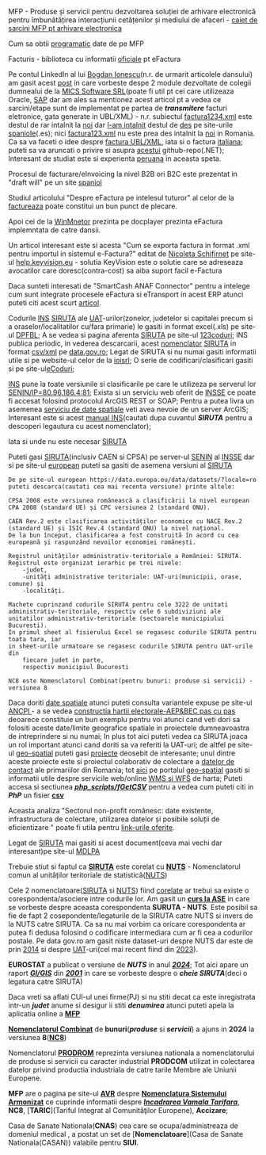 MFP - Produse și servicii pentru dezvoltarea soluției de arhivare electronică pentru îmbunătățirea interacțiunii cetățenilor și mediului de afaceri - [caiet de sarcini MFP pt arhivare electronica](https://mfinante.gov.ro/documents/35673/5542684/csac676660_12012022.pdf)

Cum sa obtii [programatic](https://rstforums.com/forum/topic/94371-cum-s%C4%83-ob%C8%9Bii-programatic-date-de-pe-mfinante/) date de pe MFP

Facturis - biblioteca cu informatii [oficiale](https://facturis-online.ro/e-factura/biblioteca-cu-informatii-oficiale-despre-formatul-xml-pentru-e-factura.html) pt eFactura

Pe contul LinkedIn al lui [Bogdan Ionescu](https://www.google.com/search?sca_esv=600253289&rlz=1C1JJTC_enRO1087RO1087&sxsrf=ACQVn09Ri6SbJeUDbhufpGF64syYGF8FTA:1705858760352&q=factura1234.xml&tbm=isch&source=lnms&sa=X&ved=2ahUKEwiQ-8mLg--DAxVWSfEDHcFuApkQ0pQJegQIDhAB&biw=1850&bih=875&dpr=1#imgrc=g7GxgzHF8CPy1M)(n.r. de urmarit articolele dansului) am gasit acest [post](https://www.linkedin.com/posts/bogdan-ionescu-657a785b_einvoice-efactura-anaf-activity-7126192250811789313-mjKp/?originalSubdomain=ro) in care vorbeste despe 2 module dezvoltate de colegii dumnealui de la  [MICS Software SRL](https://www.mics.ro/mcs/software)(poate fi util pt cei care utilizeaza Oracle, [SAP](https://e-factura-sap.ro/) dar am ales sa mentionez acest articol pt a vedea ce sarcini/etape sunt de implementat pe partea de ***transmitere*** facturi eletronice, gata generate in UBL/XML) - n.r. subiectul [factura1234.xml](https://www.agenciatributaria.es/static_files/AEAT/Contenidos_Comunes/La_Agencia_Tributaria/Modelos_y_formularios/Suministro_inmediato_informacion/FicherosSuministros/V_1_1/SII_Descripcion_ServicioWeb_v1.1.pdf) este destul de rar intalnit la [noi](https://www.fiscalitatea.ro/e-factura-2024-ghid-complet-23143/) dar [l-am intalnit](https://ecosio.com/en/blog/e-invoices-in-spain-facturae-and-faceb2b/) destul de [des](https://www.hispamer.es/factura-electronica-en-formato-ubl/16918) pe site-urile [spaniole](https://learn.microsoft.com/es-es/dynamics365/fin-ops-core/dev-itpro/analytics/er-quick-start3-customize-report)(.es); nici [factura123.xml](https://www.tdec.ro/ghid#4) nu este prea des intalnit la [noi](https://docplayer.ro/139202398-Metode-api-integrare-fgo-v-2-8-cuprins-istoric-versiuni-2-introducere-2-apelare-4-nomenclatoare-4-factura-4-emitere-4-print-6-s.html) in Romania. Ca sa va faceti o idee despre [factura UBL/XML](https://fliphtml5.com/mnzz/lxmw/basic/51-100), iata si o factura [italiana](https://tecnologiaacien.blogspot.com/2014/10/como-hacer-una-factura-electronica-iii.html); puteti sa va aruncati o privire si asupra [acestui](https://github.com/thejhorse/SUNAT-UBL-2.1-XML-Firmador/releases) github-repo(.NET);
Interesant de studiat este si experienta [peruana](https://www.contadoresyempresas.com.pe/principales-aspectos-de-la-xml-en-la-facturacion-electronica/) in aceasta speta.

Procesul de facturare/eInvoicing la nivel B2B ori B2C este prezentat in "draft will" pe un site [spaniol](https://www.invopop.com/blog/spain-draft-royal-decree-b2b-e-invoicing)

Studiul articolului "Despre eFactura pe intelesul tuturor" al celor de la [factureaza](https://blog.factureaza.ro/e-factura-este/) poate constitui un bun punct de plecare.

Apoi cei de la [WinMnetor](https://github.com/thejhorse/SUNAT-UBL-2.1-XML-Firmador/releases) prezinta pe docplayer prezinta eFactura implemntata de catre dansii.

Un articol interesant este si acesta "Cum se exporta factura in format .xml pentru importul in sistemul e-Factura?" editat de [Nicoleta Schifirnet](http://help.keyvision.eu/en/articles/6349012-cum-se-exporta-factura-in-format-xml-pentru-importul-in-sistemul-e-factura) pe site-ul [help.keyvision.eu](http://help.keyvision.eu) - solutia KeyVision este o solutie care se adreseaza avocatilor care doresc(contra-cost) sa aiba suport facil e-Factura

Daca sunteti interesati de "SmartCash ANAF Connector" pentru a intelege cum sunt integrate procesele eFactura si eTransport in acest ERP atunci puteti citi acest scurt [articol](https://www.magister.ro/implementarea-efactura-si-etransport-din-smartcash-rms-schimba-regulile-jocului-pentru-comercianti/).

Codurile [INS](https://insse.ro/cms/files/siruta/Metodologie.doc) [SIRUTA](https://siruta.nxm.ro/) ale [UAT](https://ro.wikipedia.org/wiki/SIRUTA)-urilor(zonelor, judetelor si capitalei precum si a oraselor/localitatilor cu/fara primarie) le gasiti in format excel(.xls) pe site-ul [DPFBL](http://www.dpfbl.mdrap.ro/cod_siruta_uat-uri.html); A se vedea si pagina aferenta [SIRUTA](https://insse.ro/cms/files/legislatie/Initiative%20legislative/2022/PSNA_2022_13.12.2021.pdf) pe site-ul [123coduri](https://www.123coduri.ro/cauta-in-baza-de-date-coduri-siruta.php?vcodg1=7); INS publica periodic, in vederea descarcarii,  acest [nomenclator](https://data.gov.ro/dataset/siruta-an-2023/resource/a43597c1-6af9-4ca9-adb7-0b5c7873d8fa) [SIRUTA](https://data.gov.ro/dataset/siruta-an-2023) in format [csv/xml](https://data.gov.ro/dataset/siruta-an-2023) pe [data.gov.ro](https://data.gov.ro/organization/institutul-national-de-statistica); Legat de SIRUTA si nu numai gasiti informatii utile si pe website-ul celor de la [ioisrl](https://ioisrl.ro/);
O serie de codificari/clasificari gasiti si pe site-ul[eCoduri](https://www.ecoduri.com/coduri-siruta.php);

[INS](https://data.gov.ro/dataset/siruta/resource/ed3f9ec6-8c12-4ba6-8688-74cadc69f14b) pune la toate versiunile si clasificarile pe care le utilizeza pe serverul lor [SENIN/IP=80.96.186.4:81](http://80.96.186.4:81/senin/classifications.htm?selectedClassification=&action=&classificationName=SIRUTA); Exista si un serviciu web oferit de [INSSE](https://webgis.insse.ro/servicii/rest/services/Operational/Localitati/MapServer/0) ce poate fi accesat folosind protocolul ArcGIS REST or SOAP;
Pentru a putea livra un asemenea [serviciu de date spatiale](https://lege5.ro/gratuit/geztmojwg4zdc/normele-tehnice-pentru-realizarea-seturilor-de-date-spatiale-aferente-planurilor-de-amenajare-a-teritoriului-judetean-din-15052023) veti avea nevoie de un server ArcGIS; Interesant este si acest [manual INS](https://insse.ro/cms/files/site_podca/actualizari/manual_preview%208.pdf)(cautati dupa cuvantul ***SIRUTA*** pentru a descoperi legautura cu acest nomenclator); 

Iata si unde nu este necesar [SIRUTA](https://smartcash.community/cum-sa-ma-pregatesc-pentru-e-factura-si-e-transport/)

Puteti gasi [SIRUTA](http://80.96.186.4:81/senin/classifications.htm?selectedClassification=&action=&classificationName=SIRUTA)(inclusiv CAEN si CPSA) pe server-ul [SENIN](http://80.96.186.4:81/senin/classifications.htm?selectedClassification=CPSA2008&action=structure) al [INSSE](https://bucuresti.insse.ro/produse-si-servicii/nomenclatoare-statistice/) dar si pe site-ul [european](https://data.europa.eu/data/datasets/?locale=ro) puteti sa gasiti de asemena versiuni al [SIRUTA](https://data.europa.eu/data/datasets/9f38f6fe-66a0-4e93-ae24-4272b91c9849?locale=es)

    De pe site-ul european https://data.europa.eu/data/datasets/?locale=ro puteti descarca(cautati cea mai recenta versiune) printe altele:
    
    CPSA 2008 este versiunea românească a clasificării la nivel european CPA 2008 (standard UE) și CPC versiunea 2 (standard ONU).
    
    CAEN Rev.2 este clasificarea activităților economice cu NACE Rev.2 (standard UE) și ISIC Rev.4 (standard ONU) la nivel național. 
    De la bun început, clasificarea a fost construită în acord cu cea europeană și raspunzând nevoilor economiei românești.
    
    Registrul unităților administrativ-teritoriale a României: SIRUTA.
    Registrul este organizat ierarhic pe trei nivele: 
        -judet, 
        -unități administrative teritoriale: UAT-uri(municipii, orase, comune) și 
        -localități.
    
    Machete cuprinzand codurile SIRUTA pentru cele 3222 de unitati administrativ-teritoriale, respectiv cele 6 subdiviziuni ale unitatilor administrativ-teritoriale (sectoarele municipiului Bucuresti). 
    In primul sheet al fisierului Excel se regasesc codurile SIRUTA pentru toata tara, iar 
    in sheet-urile urmatoare se regasesc codurile SIRUTA pentru UAT-urile din 
        fiecare judet in parte, 
        respectiv municipiul Bucuresti

    NC8 este Nomenclatorul Combinat(pentru bunuri: produse si servicii) - versiunea 8

Daca doriti [date spatiale](https://geo-spatial.org/proiecte/alegeri2019/part5.html) atunci puteti consulta variantele expuse pe site-ul [ANCPI ](https://geo-spatial.org/vechi/download/romania-seturi-vectoriale) - a se vedea [constructia hartii electorale-AEP&BEC pas cu pas](https://geo-spatial.org/proiecte/alegeri2019/part2.html) deoarece constituie un bun exemplu pentru voi atunci cand veti dori sa folositi aceste date/limite geografice spatiale in proiectele dumneavoastra de intreprindere si nu numai; In plus tot aici puteti vedea ca SIRUTA joaca un rol important atunci cand doriti sa va referiti la UAT-uri; de altfel pe site-ul [geo-spatial](https://geo-spatial.org/) puteti gasi [proiecte](https://geo-spatial.org/#despre) deosebit de interesante; unul dintre aceste proiecte este si proiectul colaborativ de colectare a [datelor de contact](https://docs.google.com/spreadsheets/d/1w-LlAOq8awziuYhuVH8d9H08FcdYNENw37rJk2Tmx3Q/edit?pli=1#gid=53477816) ale primariilor din Romania; tot [aici](https://github.com/geospatialorg) pe portalul [geo-spatial](https://geo-spatial.org/) gasiti si informatii utile despre servicile web/online [WMS si WFS](https://geo-spatial.org/vechi/download/seturi-date-geospatiale-locale) de harta; Puteti accesa si sectiunea [***php_scripts/fGetCSV***](https://github.com/stefanache/MFP-ANAF-RO/tree/main/php_scripts/fGetCSV) pentru a vedea cum puteti citi in ***PhP*** un fisier [**csv**](https://stefanache.github.io/MFP-ANAF-RO/php_scripts/fGetCSV/date_de_contact_localitati.csv)

Aceasta analiza "Sectorul non-profit românesc: date existente, infrastructura de colectare, utilizarea datelor și posibile soluții de eficientizare " poate fi utila pentru [link-urile oferite](https://rafonline.org/wp-content/uploads/2023/01/Raport-infrastructuradate-sector-ONG_FDSC-2021-compressed.pdf).

Legat de [SIRUTA](https://insse.ro/cms/sites/default/files/field/publicatii/tendinte_sociale_2.pdf) mai gasiti si acest document(ceva mai vechi dar interesant)pe site-ul [MDLPA](https://www.mdlpa.ro/uploads/articole/attachments/64d0a28762583720581068.pdf)

Trebuie stiut si faptul ca [**SIRUTA**](https://www.savastan.ro/noutati.htm) este corelat cu [**NUTS**](https://www.europarl.europa.eu/factsheets/ro/sheet/99/nomenclatorul-comun-al-unitatilor-teritoriale-de-statistica-nuts-) - Nomenclatorul comun al unităților teritoriale de statistică([NUTS](https://data.europa.eu/data/datasets/?locale=ro&query=NUTS&page=1))

Cele 2 nomenclatoare([SIRUTA](https://insse.ro/cms/files/siruta/Metodologie.doc) si [NUTS](/https://www.mdlpa.ro/uploads/articole/attachments/64d0a28762583720581068.pdf)) fiind [corelate](https://www.europarl.europa.eu/factsheets/ro/sheet/99/nomenclatorul-comun-al-unitatilor-teritoriale-de-statistica-nuts-) ar trebui sa existe o corespondenta/asociere intre codurile lor. Am gasit un [**curs la ASE**](https://www.academia.edu/10165877/Demografie_Curs_9) in care se vorbeste despre aceasta corespondenta **SURUTA - NUTS**. Este posibil sa fie de fapt 2 cosepondente/legaturile de la SIRUTA catre NUTS si invers de la NUTS catre SIRUTA. Ca sa nu mai vorbim ca oricare corespondenta ar putea fi dedusa folosind o codificare intermediara cum ar fi cea a codurilor postale. Pe data gov.ro am gasit niste dataset-uri despre NUTS dar este de prin [2014](https://data.gov.ro/de/organization/69b42836-06e6-4977-82a9-46e8188b3807?tags=NUTS&page%253D1=&res_format=kmz&_tags_limit=0) si despre [UAT](https://data.gov.ro/dataset?res_format=kmz&_res_format_limit=0)-uri(cel mai recent fiind din [2023](https://data.gov.ro/dataset?tags=unitati+administrativ+teritoriale)).

**EUROSTAT** a publicat o versiune de ***NUTS*** in anul [***2024***](https://ec.europa.eu/eurostat/web/nuts/overview); Tot aici apare un raport [***GI/GIS***](https://ec.europa.eu/eurostat/web/main/search/-/search/estatsearchportlet_WAR_estatsearchportlet_INSTANCE_bHVzuvn1SZ8J?text=SIRUTA) din [***2001***](https://ec.europa.eu/eurostat/documents/3888793/5813309/KS-AN-01-019-EN.PDF.pdf/1af7d8e2-54a5-42c5-ba07-e7b2b323eecf?t=1414778786000) in care se vorbeste despre o ***cheie SIRUTA***(deci o legatura catre SIRUTA)

Daca vreti sa aflati CUI-ul unei firme(PJ) si nu stiti decat ca este inregistrata intr-un ***judet*** anume si desigur ii stiti ***denumirea*** atunci puteti apela la aplicatia online a [**MFP**](https://mfinante.gov.ro/info-pj-selectie-nume-si-judet)

[**Nomenclatorul Combinat**](https://data.europa.eu/data/datasets/?locale=ro&dataScope=countryData&country=countryData&query=NC8&page=1) de **bunuri**(***produse*** si ***servicii***) a ajuns in **2024** la versiunea **8**([**NC8**](https://nc8.nxm.ro/))

Nomenclatorul [**PRODROM**](https://prodrom.nxm.ro/) reprezinta versiunea nationala a nomenclatorului de produse si servicii cu caracter industrial **PRODCOM** utilizat in colectarea datelor privind productia industriala de catre tarile Membre ale Uniunii Europene.

**MFP** are o pagina pe site-ul [**AVR**](https://www.customs.ro/) despre [**Nomenclatura Sistemului Armonizat**](https://www.customs.ro/agenti-economici/incadrare-tarifara) ce cuprinde informatii despre [***Incadrarea Vamala Tarifara***](https://www.customs.ro/agenti-economici/incadrare-tarifara), **NC8**, [**TARIC**](Tariful Integrat al Comunităţilor Europene), **Accizare**;

Casa de Sanate Nationala(**CNAS**) cea care se ocupa/administreaza de domeniul medical , a postat un set de [**Nomenclatoare**](Casa de Sanate Nationala(CASAN)) valabile pentru **SIUI**.



 

